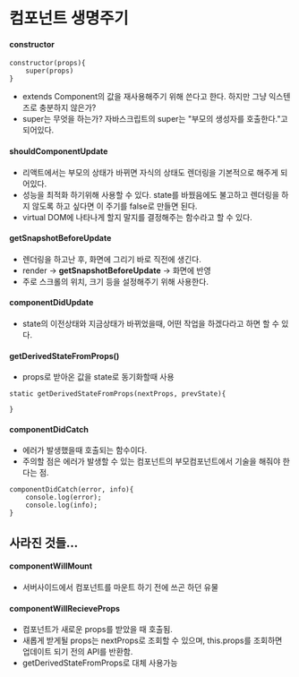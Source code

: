 # 컴포넌트 생명주기



#### constructor

```react
constructor(props){
    super(props)
}
```

- extends Component의 값을 재사용해주기 위해 쓴다고 한다. 하지만 그냥 익스텐즈로 충분하지 않은가?
- super는 무엇을 하는가?  자바스크립트의 super는 "부모의 생성자를 호출한다."고 되어있다. 



#### shouldComponentUpdate

- 리액트에서는 부모의 상태가 바뀌면 자식의 상태도 렌더링을 기본적으로 해주게 되어있다.
- 성능을 최적화 하기위해 사용할 수 있다. state를 바꿨음에도 불고하고 렌더링을 하지 않도록 하고 싶다면 이 주기를 false로 만들면 된다. 
- virtual DOM에 나타나게 할지 말지를 결정해주는 함수라고 할 수 있다. 



#### getSnapshotBeforeUpdate

- 렌더링을 하고난 후, 화면에 그리기 바로 직전에 생긴다.
- render -> **getSnapshotBeforeUpdate** -> 화면에 반영
- 주로 스크롤의 위치, 크기 등을 설정해주기 위해 사용한다. 



#### componentDidUpdate

- state의 이전상태와 지금상태가 바뀌었을때, 어떤 작업을 하겠다라고 하면 할 수 있다. 



#### getDerivedStateFromProps()

- props로 받아온 값을 state로 동기화할때 사용

```react
static getDerivedStateFromProps(nextProps, prevState){
    
}
```



#### componentDidCatch

- 에러가 발생했을때 호출되는 함수이다. 
- 주의할 점은 에러가 발생할 수 있는 컴포넌트의 부모컴포넌트에서 기술을 해줘야 한다는 점.

```react
componentDidCatch(error, info){
	console.log(error);
    console.log(info);
}
```



## 사라진 것들...

#### componentWillMount

- 서버사이드에서 컴포넌트를 마운트 하기 전에 쓰곤 하던 유물



#### componentWillRecieveProps

- 컴포넌트가 새로운 props를 받았을 때 호출됨. 
- 새롭게 받게될 props는 nextProps로 조회할 수 있으며, this.props를 조회하면 업데이트 되기 전의 API를 반환함. 
- getDerivedStateFromProps로 대체 사용가능



